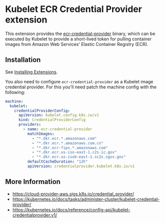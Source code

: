 # Kubelet ECR Credential Provider extension

This extension provides the [ecr-credential-provider](https://github.com/kubernetes/cloud-provider-aws/tree/master/cmd/ecr-credential-provider) binary,
which can be executed by Kubelet to provide a short-lived token for pulling container images
from Amazon Web Services' Elastic Container Registry (ECR).

## Installation

See [Installing Extensions](https://github.com/siderolabs/extensions#installing-extensions).

You also need to configure `ecr-credential-provider` as a Kubelet image
credential provider. For this you'll need patch the machine config with the following:

```yaml
machine:
  kubelet:
    credentialProviderConfig:
      apiVersion: kubelet.config.k8s.io/v1
      kind: CredentialProviderConfig
      providers:
        - name: ecr-credential-provider
          matchImages:
            - "*.dkr.ecr.*.amazonaws.com"
            - "*.dkr.ecr.*.amazonaws.com.cn"
            - "*.dkr.ecr-fips.*.amazonaws.com"
            - "*.dkr.ecr.us-iso-east-1.c2s.ic.gov"
            - "*.dkr.ecr.us-isob-east-1.sc2s.sgov.gov"
          defaultCacheDuration: "12h"
          apiVersion: credentialprovider.kubelet.k8s.io/v1
```

## More Information

- <https://cloud-provider-aws.sigs.k8s.io/credential_provider/>
- <https://kubernetes.io/docs/tasks/administer-cluster/kubelet-credential-provider/>
- <https://kubernetes.io/docs/reference/config-api/kubelet-credentialprovider.v1/>
